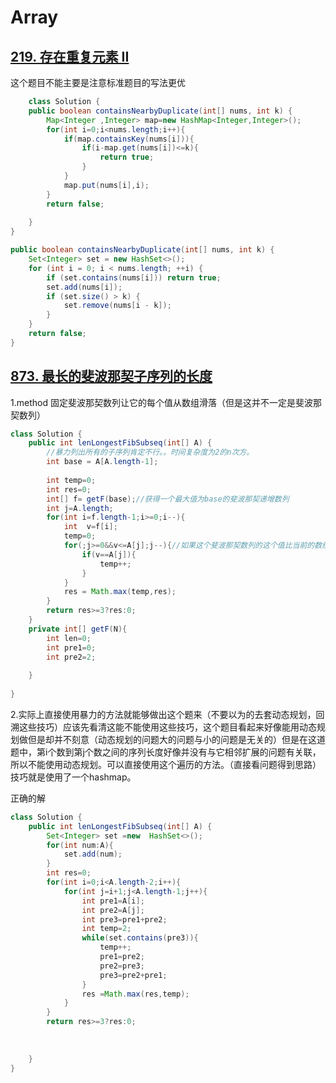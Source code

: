 # Array



## [219. 存在重复元素 II](https://leetcode-cn.com/problems/contains-duplicate-ii/)

这个题目不能主要是注意标准题目的写法更优

```java
	class Solution {
    public boolean containsNearbyDuplicate(int[] nums, int k) {
        Map<Integer ,Integer> map=new HashMap<Integer,Integer>();
        for(int i=0;i<nums.length;i++){
            if(map.containsKey(nums[i])){
                if(i-map.get(nums[i])<=k){
                    return true;
                }
            }
            map.put(nums[i],i);
        }
        return false;
        
    }
}
```

```java
public boolean containsNearbyDuplicate(int[] nums, int k) {
    Set<Integer> set = new HashSet<>();
    for (int i = 0; i < nums.length; ++i) {
        if (set.contains(nums[i])) return true;
        set.add(nums[i]);
        if (set.size() > k) {
            set.remove(nums[i - k]);
        }
    }
    return false;
}

```





## [873. 最长的斐波那契子序列的长度](https://leetcode-cn.com/problems/length-of-longest-fibonacci-subsequence/)

1.method 固定斐波那契数列让它的每个值从数组滑落（但是这并不一定是斐波那契数列）

```java
class Solution {
    public int lenLongestFibSubseq(int[] A) {
        //暴力列出所有的子序列肯定不行。。时间复杂度为2的n次方。
        int base = A[A.length-1];
    
        int temp=0;
        int res=0;
        int[] f= getF(base);//获得一个最大值为base的斐波那契递增数列
        int j=A.length;
        for(int i=f.length-1;i>=0;i--){
            int  v=f[i];
            temp=0;
            for(;j>=0&&v<=A[j];j--){//如果这个斐波那契数列的这个值比当前的数组下标的值要大那么就断掉了记下它的长度。
                if(v==A[j]){
                    temp++;
                }
            }
            res = Math.max(temp,res);
        }
        return res>=3?res:0;        
    }
    private int[] getF(N){
        int len=0;
        int pre1=0;
        int pre2=2;
        
    }
    
}

```

2.实际上直接使用暴力的方法就能够做出这个题来（不要以为的去套动态规划，回溯这些技巧）应该先看清这能不能使用这些技巧，这个题目看起来好像能用动态规划做但是却并不刻意（动态规划的问题大的问题与小的问题是无关的）但是在这道题中，第i个数到第j个数之间的序列长度好像并没有与它相邻扩展的问题有关联，所以不能使用动态规划。可以直接使用这个遍历的方法。（直接看问题得到思路）技巧就是使用了一个hashmap。

正确的解

```java
class Solution {
    public int lenLongestFibSubseq(int[] A) {
        Set<Integer> set =new  HashSet<>();
        for(int num:A){
            set.add(num);
        }
        int res=0;
        for(int i=0;i<A.length-2;i++){
            for(int j=i+1;j<A.length-1;j++){
                int pre1=A[i];
                int pre2=A[j];
                int pre3=pre1+pre2;
                int temp=2;
                while(set.contains(pre3)){
                    temp++;
                    pre1=pre2;
                    pre2=pre3;
                    pre3=pre2+pre1;
                }
                res =Math.max(res,temp);
            }
        }
        return res>=3?res:0;
        
            
            
    }
}

```

